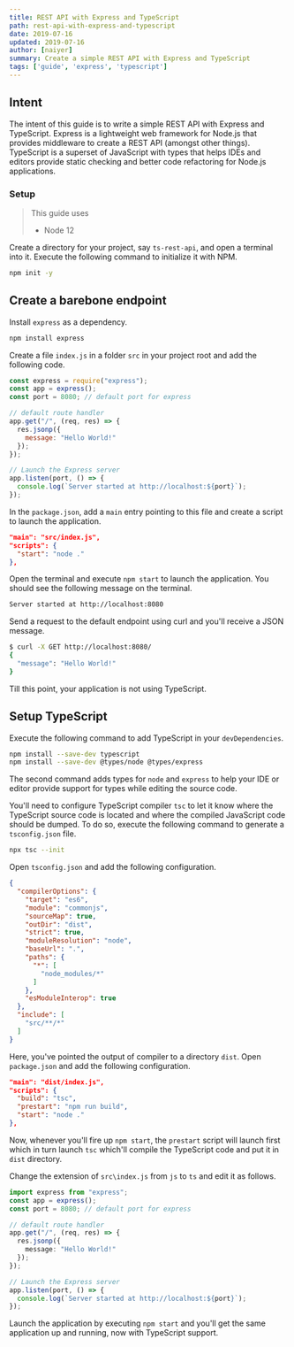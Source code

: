 ```yaml
---
title: REST API with Express and TypeScript
path: rest-api-with-express-and-typescript
date: 2019-07-16
updated: 2019-07-16
author: [naiyer]
summary: Create a simple REST API with Express and TypeScript
tags: ['guide', 'express', 'typescript']
---
```


## Intent

The intent of this guide is to write a simple REST API with Express and TypeScript. Express is a lightweight web framework for Node.js that provides middleware to create a REST API (amongst other things). TypeScript is a superset of JavaScript with types that helps IDEs and editors provide static checking and better code refactoring for Node.js applications.

### Setup

> This guide uses
> - Node 12

Create a directory for your project, say `ts-rest-api`, and open a terminal into it. Execute the following command to initialize it with NPM.

```bash
npm init -y
```

## Create a barebone endpoint

Install `express` as a dependency.

```bash
npm install express
```

Create a file `index.js` in a folder `src` in your project root and add the following code.

```js
const express = require("express");
const app = express();
const port = 8080; // default port for express

// default route handler
app.get("/", (req, res) => {
  res.jsonp({
    message: "Hello World!"
  });
});

// Launch the Express server
app.listen(port, () => {
  console.log(`Server started at http://localhost:${port}`);
});
```

In the `package.json`, add a `main` entry pointing to this file and create a script to launch the application.

```json
"main": "src/index.js",
"scripts": {
  "start": "node ."
},
```

Open the terminal and execute `npm start` to launch the application. You should see the following message on the terminal.

```bash
Server started at http://localhost:8080
```

Send a request to the default endpoint using curl and you'll receive a JSON message.

```bash
$ curl -X GET http://localhost:8080/
{
  "message": "Hello World!"
}
```

Till this point, your application is not using TypeScript.

## Setup TypeScript

Execute the following command to add TypeScript in your `devDependencies`.

```bash
npm install --save-dev typescript
npm install --save-dev @types/node @types/express
```

The second command adds types for `node` and `express` to help your IDE or editor provide support for types while editing the source code.

You'll need to configure TypeScript compiler `tsc` to let it know where the TypeScript source code is located and where the compiled JavaScript code should be dumped. To do so, execute the following command to generate a `tsconfig.json` file.

```bash
npx tsc --init
```

Open `tsconfig.json` and add the following configuration.

```json
{
  "compilerOptions": {
    "target": "es6",
    "module": "commonjs",
    "sourceMap": true,
    "outDir": "dist",
    "strict": true,
    "moduleResolution": "node",
    "baseUrl": ".",
    "paths": {
      "*": [
        "node_modules/*"
      ]
    },
    "esModuleInterop": true
  },
  "include": [
    "src/**/*"
  ]
}
```

Here, you've pointed the output of compiler to a directory `dist`. Open `package.json` and add the following configuration.

```json
"main": "dist/index.js",
"scripts": {
  "build": "tsc",
  "prestart": "npm run build",
  "start": "node ."
},
```

Now, whenever you'll fire up `npm start`, the `prestart` script will launch first which in turn launch `tsc` which'll compile the TypeScript code and put it in `dist` directory.

Change the extension of `src\index.js` from `js` to `ts` and edit it as follows.

```typescript
import express from "express";
const app = express();
const port = 8080; // default port for express

// default route handler
app.get("/", (req, res) => {
  res.jsonp({
    message: "Hello World!"
  });
});

// Launch the Express server
app.listen(port, () => {
  console.log(`Server started at http://localhost:${port}`);
});
```

Launch the application by executing `npm start` and you'll get the same application up and running, now with TypeScript support.